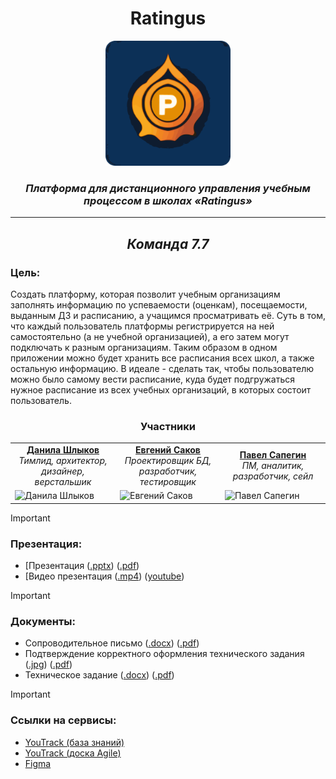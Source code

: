 <div align="center">
    <h1>Ratingus</h1>
    <img src="logo.png" height="200"/>
    <figcaption><h3><i>Платформа для дистанционного управления учебным процессом в школах «Ratingus»</i></h3></figcaption>
    <hr/>
    <h2><i>Команда 7.7</i></h2>
</div>

### Цель: 
Создать платформу, которая позволит учебным организациям заполнять информацию по успеваемости (оценкам), посещаемости, выданным ДЗ и расписанию, а учащимся просматривать её. Суть в том, что каждый пользователь платформы регистрируется на ней самостоятельно (а не учебной организацией), а его затем могут подключать к разным организациям. Таким образом в одном приложении можно будет хранить все расписания всех школ, а также остальную информацию. В идеале - сделать так, чтобы пользователю можно было самому вести расписание, куда будет подгружаться нужное расписание из всех учебных организаций, в которых состоит пользователь.

<table align="center">
  <thead><div align="center"><h3>Участники</h3></div></thead>
  <tr>
    <td align="center"><div><b><a href="https://github.com/burunyuu23">Данила Шлыков</a></b></div><i>Тимлид, архитектор, дизайнер, 
верстальшик</i></td>
    <td align="center"><div><b><a href="https://github.com/PiPuKaPRo">Евгений Саков</a></b></div><i>Проектировщик БД, разработчик, 
тестировщик</i></td>
    <td align="center"><div><b><a href="https://github.com/SapeginPavel">Павел Сапегин</a></b></div><i>ПМ, аналитик, разработчик, сейл</i></td>
  </tr>
  <tr>
    <td width = 33.33% height = 33.33% ><img src="https://sun9-23.userapi.com/impg/8FyDqZmTrA4AY_DROvuleQKRWr3SuSnXAaiyHw/3n62_OzeJ-Y.jpg?size=942x942&quality=96&sign=0dcc9e803f9e3540b1cbdde346020e0b&type=album" alt="Данила Шлыков"></td>
    <td width = 33.33% height = 33.33% ><img src="https://avatars.githubusercontent.com/u/91192469" alt="Евгений Саков"></td>
    <td width = 33.33% height = 33.33% ><img src="https://avatars.githubusercontent.com/u/112646457" alt="Павел Сапегин"></td>
  </tr>
</table>

> [!IMPORTANT]
> ### Презентация:
> - [Презентация ([.pptx](https://github.com/burunyuu23/Ratingus/blob/main/Docs/Presentation.pptx)) ([.pdf](https://github.com/burunyuu23/Ratingus/blob/main/Docs/Presentation.pdf))
> - [Видео презентация ([.mp4](https://github.com/burunyuu23/Ratingus/blob/main/Docs/Presentation.mp4)) ([youtube](https://youtu.be/olZRyMFTVbw))

> [!IMPORTANT]
> ### Документы:
> - Сопроводительное письмо ([.docx](https://github.com/burunyuu23/Ratingus/blob/main/Docs/Soprovoditelnoe.docx)) ([.pdf](https://github.com/burunyuu23/Ratingus/blob/main/Docs/Soprovoditelnoe.pdf))
> - Подтверждение корректного оформления технического задания ([.jpg](https://github.com/burunyuu23/Ratingus/blob/main/Docs/Oformitelskie_zadachi.jpg)) ([.pdf](https://github.com/burunyuu23/Ratingus/blob/main/Docs/Oformitelskie_zadachi.pdf))
> - Техническое задание ([.docx](https://github.com/burunyuu23/Ratingus/blob/main/Docs/7_7_Tekhnicheskoe_zadanie.docx)) ([.pdf](https://github.com/burunyuu23/Ratingus/blob/main/Docs/7_7_Tekhnicheskoe_zadanie.pdf))

> [!IMPORTANT]
> ### Ссылки на сервисы:
> - [YouTrack (база знаний)](https://ratingus.youtrack.cloud/articles/RATINGUS-A-10/DOKUMENTACIYa)
> - [YouTrack (доска Agile)](https://ratingus.youtrack.cloud/agiles/159-2/current)
> - [Figma](https://www.figma.com/file/0RZGaBbtYFtDCzDzM41auT/Ratingus?type=design&node-id=0%3A1&mode=design&t=A72bi5OdCWjHiFSn-1)

